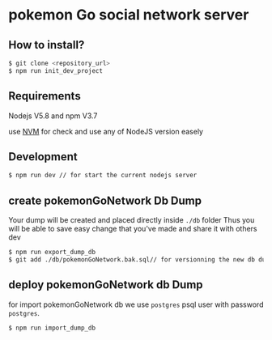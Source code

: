 # pokemon Go social network server

##  How to install?

```bash
$ git clone <repository_url>
$ npm run init_dev_project
```

## Requirements

Nodejs V5.8 and npm V3.7

use [NVM](https://github.com/creationix/nvm) for check and use any of NodeJS version easely

## Development

```bash
$ npm run dev // for start the current nodejs server
```

## create pokemonGoNetwork Db Dump

Your dump will be created and placed directly inside `./db` folder
Thus you will be able to save easy change that you've made and share it with others dev

```bash
$ npm run export_dump_db
$ git add ./db/pokemonGoNetwork.bak.sql// for versionning the new db dump
```

## deploy pokemonGoNetwork db Dump

for import pokemonGoNetwork db we use `postgres` psql user with password `postgres`.

```bash
$ npm run import_dump_db
```
